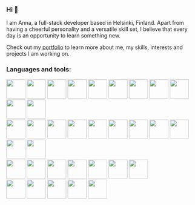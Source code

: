 ### Hi 👋
I am Anna, a full-stack developer based in Helsinki, Finland. Apart from having a cheerful personality and a versatile skill set, I believe that every day is an opportunity to learn something new.

Check out my <a href="https://www.annaskuratova.com/">portfolio</a> to learn more about me, my skills, interests and projects I am working on. 

<!--
**SmileyDoodle/SmileyDoodle** is a ✨ _special_ ✨ repository because its `README.md` (this file) appears on your GitHub profile.

- 🔭 I’m currently working on ...
- 🌱 I’m currently learning ...
- 👯 I’m looking to collaborate on ...
- 🤔 I’m looking for help with ...
- 💬 Ask me about ...
- 📫 How to reach me: ...
- ⚡ Fun fact: ...

-->

<h3 align="left"> Languages and tools: </h3>

<div>
  <img src="https://cdn.jsdelivr.net/gh/devicons/devicon/icons/vuejs/vuejs-original-wordmark.svg" width="50" height="50"/>
  <img src="https://cdn.jsdelivr.net/gh/devicons/devicon/icons/vuetify/vuetify-original.svg" width="50" height="50"/>
  <img src="https://cdn.jsdelivr.net/gh/devicons/devicon/icons/react/react-original-wordmark.svg" width="50" height="50"/>
  <img src="https://cdn.jsdelivr.net/gh/devicons/devicon/icons/javascript/javascript-original.svg" width="50" height="50"/>
  <img src="https://cdn.jsdelivr.net/gh/devicons/devicon/icons/typescript/typescript-original.svg" width="50" height="50"/>
  <img src="https://cdn.jsdelivr.net/gh/devicons/devicon/icons/html5/html5-original-wordmark.svg" width="50" height="50"/>
  <img src="https://cdn.jsdelivr.net/gh/devicons/devicon/icons/css3/css3-original-wordmark.svg" width="50" height="50"/>
  <img src="https://cdn.jsdelivr.net/gh/devicons/devicon/icons/bootstrap/bootstrap-plain-wordmark.svg" width="50" height="50"/>
  <img src="https://cdn.jsdelivr.net/gh/devicons/devicon/icons/tailwindcss/tailwindcss-plain.svg" width="50" height="50"/>
  <img src="https://cdn.jsdelivr.net/gh/devicons/devicon/icons/bulma/bulma-plain.svg" width="50" height="50"/>
  <img src="https://pics.freeicons.io/uploads/icons/png/3556671901536211770-512.png" width="50" height="50">
</div>
<div>
  <img src="https://cdn.jsdelivr.net/gh/devicons/devicon/icons/php/php-original.svg" width="50" height="50"/>
  <img src="https://cdn.jsdelivr.net/gh/devicons/devicon/icons/laravel/laravel-plain-wordmark.svg" width="50" height="50"/>
  <img src="https://cdn.jsdelivr.net/gh/devicons/devicon/icons/nodejs/nodejs-original-wordmark.svg" width="50" height="50"/>
  <img src="https://cdn.jsdelivr.net/gh/devicons/devicon/icons/npm/npm-original-wordmark.svg" width="50" height="50"/>
  <img src="https://cdn.jsdelivr.net/gh/devicons/devicon/icons/mongodb/mongodb-original-wordmark.svg" width="50" height="50"/>
  <img src="https://cdn.jsdelivr.net/gh/devicons/devicon/icons/mysql/mysql-original-wordmark.svg" width="50" height="50"/>
  <img src="https://cdn.jsdelivr.net/gh/devicons/devicon/icons/docker/docker-original-wordmark.svg" width="50" height="50"/>
  <img src="https://cdn.jsdelivr.net/gh/devicons/devicon/icons/firebase/firebase-plain.svg" width="50" height="50"/>
  <img src="https://cdn.jsdelivr.net/gh/devicons/devicon/icons/git/git-original.svg" width="50" height="50"/>
  <img src="https://cdn.jsdelivr.net/gh/devicons/devicon/icons/github/github-original.svg" width="50" height="50"/>
  <img src="https://cdn.jsdelivr.net/gh/devicons/devicon/icons/gitlab/gitlab-original.svg" width="50" height="50"/>
</div>
<div>
  <img src="https://cdn.jsdelivr.net/gh/devicons/devicon/icons/figma/figma-original.svg" width="50" height="50"/>
  <img src="https://cdn.jsdelivr.net/gh/devicons/devicon/icons/canva/canva-original.svg" width="50" height="50"/>
  <img src="https://upload.wikimedia.org/wikipedia/commons/thumb/9/9e/Affinity_designer_icon_2019.png/900px-Affinity_designer_icon_2019.png?20190605201920" width="50" height="50"/>
  <img src="https://upload.wikimedia.org/wikipedia/commons/thumb/9/9c/Affinity_Photo_icon.png/400px-Affinity_Photo_icon.png" width="50" height="50"/>
  <img src="https://upload.wikimedia.org/wikipedia/commons/e/e7/Affinity_Publisher_Icon.png?20210830172457" width="50" height="50"/>
  <img src="https://cdn.jsdelivr.net/gh/devicons/devicon/icons/illustrator/illustrator-plain.svg" width="50" height="50"/>
  <img src="https://cdn.jsdelivr.net/gh/devicons/devicon/icons/photoshop/photoshop-plain.svg" width="50" height="50"/>
</div>
<div>
  <img src="https://cdn.worldvectorlogo.com/logos/postman.svg" width="50" height="50">
  <img src="https://cdn.jsdelivr.net/gh/devicons/devicon/icons/vscode/vscode-original-wordmark.svg" width="50" height="50"/>
  <img src="https://cdn.jsdelivr.net/gh/devicons/devicon/icons/slack/slack-original.svg" width="50" height="50"/>
  <img src="https://cdn.jsdelivr.net/gh/devicons/devicon/icons/wordpress/wordpress-plain.svg" width="50" height="50"/>
  <img src="https://res.cloudinary.com/crunchbase-production/image/upload/c_lpad,h_170,w_170,f_auto,b_white,q_auto:eco,dpr_1/cigoteabm6kplqug2ovn" width="50" height="50">
</div>



